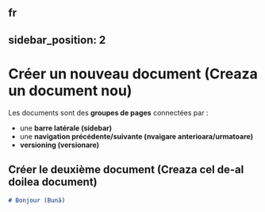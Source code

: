 fr
---
sidebar_position: 2
---

# Créer un nouveau document (Creaza un document nou)

Les documents sont des **groupes de pages** connectées par :

- une **barre latérale (sidebar)**
- une **navigation précédente/suivante (nvaigare anterioara/urmatoare)**
- **versioning (versionare)**

## Créer le deuxième document (Creaza cel de-al doilea document)

```md title="docs/hello.md"
# Bonjour (Bună)
```